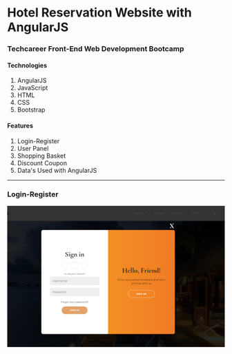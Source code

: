# Hotel Reservation Website with AngularJS
### Techcareer Front-End Web Development Bootcamp

#### Technologies
1. AngularJS
1. JavaScript
1. HTML
1. CSS
1. Bootstrap

#### Features

1. Login-Register
1. User Panel
1. Shopping Basket
1. Discount Coupon
1. Data's Used with AngularJS

---

### Login-Register

[![login-register](photos/login-register.png)](https://youtu.be/6x3gKJOlEWM "login-register")